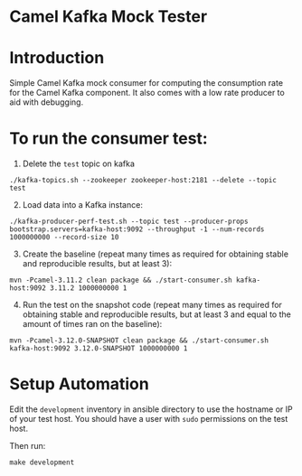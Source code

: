 Camel Kafka Mock Tester
=========================

Introduction
===

Simple Camel Kafka mock consumer for computing the consumption rate for the Camel Kafka component. It also comes with a low rate producer to aid with debugging. 


To run the consumer test:
===

1. Delete the `test` topic on kafka

```shell
./kafka-topics.sh --zookeeper zookeeper-host:2181 --delete --topic test
```

2. Load data into a Kafka instance:

```shell
./kafka-producer-perf-test.sh --topic test --producer-props bootstrap.servers=kafka-host:9092 --throughput -1 --num-records 1000000000 --record-size 10
```


3. Create the baseline (repeat many times as required for obtaining stable and reproducible results, but at least 3):

```shell
mvn -Pcamel-3.11.2 clean package && ./start-consumer.sh kafka-host:9092 3.11.2 1000000000 1
```


4. Run the test on the snapshot code (repeat many times as required for obtaining stable and reproducible results, but at least 3 and equal to the amount of times ran on the baseline):

```shell
mvn -Pcamel-3.12.0-SNAPSHOT clean package && ./start-consumer.sh kafka-host:9092 3.12.0-SNAPSHOT 1000000000 1
```


Setup Automation
===

Edit the `development` inventory in ansible directory to use the hostname or IP of your test host. You should have a user with `sudo` permissions on the test host.

Then run: 

`make development`

